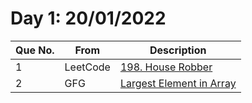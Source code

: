 # Day 1: 20/01/2022

| Que No. | From | Description |
| --- | --- | --- |
| 1 | LeetCode | [198. House Robber](https://leetcode.com/problems/house-robber/) |
| 2 | GFG | [Largest Element in Array](https://practice.geeksforgeeks.org/problems/largest-element-in-array4009/1/?category[]=Arrays&category[]=Arrays&page=1&query=category[]Arrayspage1category[]Arrays#) |
